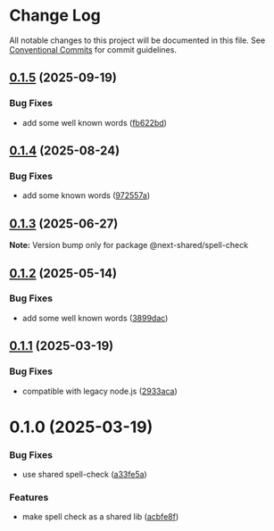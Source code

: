 # Change Log

All notable changes to this project will be documented in this file.
See [Conventional Commits](https://conventionalcommits.org) for commit guidelines.

## [0.1.5](https://github.com/easyops-cn/next-advanced-bricks/compare/@next-shared/spell-check@0.1.4...@next-shared/spell-check@0.1.5) (2025-09-19)


### Bug Fixes

* add some well known words ([fb622bd](https://github.com/easyops-cn/next-advanced-bricks/commit/fb622bd0a81a3d2609360c7f6cec53d28bd9499f))





## [0.1.4](https://github.com/easyops-cn/next-advanced-bricks/compare/@next-shared/spell-check@0.1.3...@next-shared/spell-check@0.1.4) (2025-08-24)


### Bug Fixes

* add some known words ([972557a](https://github.com/easyops-cn/next-advanced-bricks/commit/972557a8dea1e5932defe8b66470e443d2ceb14f))





## [0.1.3](https://github.com/easyops-cn/next-advanced-bricks/compare/@next-shared/spell-check@0.1.2...@next-shared/spell-check@0.1.3) (2025-06-27)

**Note:** Version bump only for package @next-shared/spell-check





## [0.1.2](https://github.com/easyops-cn/next-advanced-bricks/compare/@next-shared/spell-check@0.1.1...@next-shared/spell-check@0.1.2) (2025-05-14)


### Bug Fixes

* add some well known words ([3899dac](https://github.com/easyops-cn/next-advanced-bricks/commit/3899dac59f7dc8d7ef3ebdd55dbdb3b733281f5f))





## [0.1.1](https://github.com/easyops-cn/next-advanced-bricks/compare/@next-shared/spell-check@0.1.0...@next-shared/spell-check@0.1.1) (2025-03-19)


### Bug Fixes

* compatible with legacy node.js ([2933aca](https://github.com/easyops-cn/next-advanced-bricks/commit/2933acae5bd8a47a72a118ae2307d70f41f3abde))





# 0.1.0 (2025-03-19)


### Bug Fixes

* use shared spell-check ([a33fe5a](https://github.com/easyops-cn/next-advanced-bricks/commit/a33fe5aedbbc970c2d289aad0bf773b1c7889851))


### Features

* make spell check as a shared lib ([acbfe8f](https://github.com/easyops-cn/next-advanced-bricks/commit/acbfe8f1c5b5e79dc86ba702a3ac53c74c41c761))
